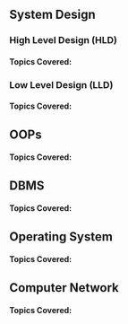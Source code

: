 ## System Design
### High Level Design (HLD)
#### Topics Covered:

### Low Level Design (LLD)
#### Topics Covered:

## OOPs
#### Topics Covered:

## DBMS
#### Topics Covered:

## Operating System
#### Topics Covered:

## Computer Network
#### Topics Covered:
